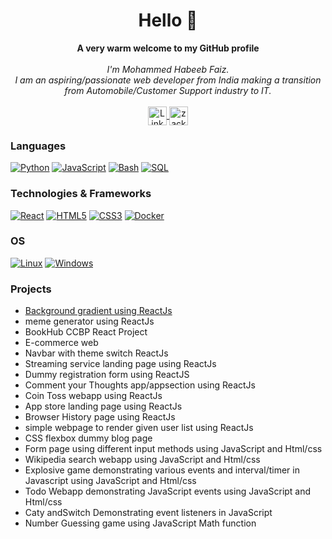 <h1 align="center">Hello 👋 </h1>

<p align="center">
    <b>A very warm welcome to my GitHub profile</b><br><br>
    <i>
        I'm Mohammed Habeeb Faiz.<br>
        I am an aspiring/passionate web developer from India making a transition from Automobile/Customer Support industry to IT.<br>
    </i><br>
    <a href="https://www.linkedin.com/in/faiz-mohammed-77a896210/">
        <img src="https://cdn2.iconfinder.com/data/icons/social-media-2285/512/1_Linkedin_unofficial_colored_svg-1024.png" align="center" height="30" width="30"  alt="LinkedIn">
    </a>
    <a href="https://instagram.com/zack.the.jack.1" target="blank"><img align="center" src="https://raw.githubusercontent.com/rahuldkjain/github-profile-readme-generator/master/src/images/icons/Social/instagram.svg" alt="zack.the.jack.1" height="30" width="30" /></a>
</p>

### Languages
[![Python](https://img.shields.io/badge/python-black?style=for-the-badge&logo=python)](https://github.com/faizmhf666)
[![JavaScript](https://img.shields.io/badge/javascript-black?style=for-the-badge&logo=javascript)](https://github.com/faizmhf666)
[![Bash](https://img.shields.io/badge/bash-black?style=for-the-badge&logo=gnu-bash&logoColor=white)](https://github.com/faizmhf666)
[![SQL](https://img.shields.io/badge/sql-black?style=for-the-badge&logo=mysql)](https://github.com/faizmhf666)

### Technologies & Frameworks
[![React](https://img.shields.io/badge/react-black?style=for-the-badge&logo=react)](https://github.com/faizmhf666)
[![HTML5](https://img.shields.io/badge/html5-black?style=for-the-badge&logo=html5)](https://hub.docker.com/u/faizmhf666)
[![CSS3](https://img.shields.io/badge/css3-black?style=for-the-badge&logo=css3)](https://hub.docker.com/u/faizmhf666)
[![Docker](https://img.shields.io/badge/docker-black?style=for-the-badge&logo=docker)](https://hub.docker.com/u/faizmhf666)

### OS
[![Linux](https://img.shields.io/badge/linux-black?style=for-the-badge&logo=Linux)](https://github.com/faizmhf666)
[![Windows](https://img.shields.io/badge/Windows-black?style=for-the-badge&logo=Windows)](https://github.com/faizmhf666)


### Projects
<ul>
    <li><a href="bggradientfaiz.ccbp.tech" target="blank">Background gradient using ReactJs</a></li>
    <li><ahref="memecreaterfaiz.ccbp.tech" target="blank">meme generator using ReactJs</a></li>
    <li><ahref="faizbookhub.ccbp.tech" target="blank">BookHub CCBP React Project</a></li>
    <li><ahref="ecommercebyme.ccbp.tech" target="blank">E-commerce web</a></li>
    <li><ahref="changethememhf.ccbp.tech" target="blank">Navbar with theme switch ReactJs</a></li>
    <li><ahref="primevideocmhf.ccbp.tech" target="blank">Streaming service landing page using ReactJs</a></li>
    <li><ahref="faizregform.ccbp.tech" target="blank">Dummy registration form using ReactJS</a></li>
    <li><ahref="fzcommentapp.ccbp.tech" target="blank">Comment your Thoughts app/appsection using ReactJs</a></li>
    <li><ahref="faizcointoss.ccbp.tech" target="blank">Coin Toss webapp using ReactJs</a></li>
    <li><ahref="faizappstore.ccbp.tech" target="blank">App store landing page using ReactJs</a></li>
    <li><ahref="faizreactbh.ccbp.tech" target="blank">Browser History page using ReactJs</a></li>
    <li><ahref="faizmh1.ccbp.tech" target="blank">simple webpage to render given user list using ReactJs</a></li>
    <li><ahref="withcsspagedemo.ccbp.tech" target="blank">CSS flexbox dummy blog page</a></li>
    <li><ahref="formpoiuy.ccbp.tech" target="blank">Form page using different input methods using JavaScript and Html/css</a></li>
    <li><ahref="https://wikiapifaiz.ccbp.tech/" target="blank">Wikipedia search webapp using JavaScript and Html/css</a></li>
    <li><ahref="explosivesgame.ccbp.tech" target="blank">Explosive game demonstrating various events and interval/timer in Javascript using JavaScript and Html/css</a></li>
    <li><ahref="todowebpagebyjf.ccbp.tech" target="blank">Todo Webapp demonstrating JavaScript events using JavaScript and Html/css  </a></li>
    <li><ahref="catswitchproje2.ccbp.tech" target="blank">Caty andSwitch Demonstrating event listeners in JavaScript</a></li>
    <li><ahref="guessnumberfaiz.ccbp.tech" target="blank">Number Guessing game using JavaScript Math function</a></li>
    
</ul>
